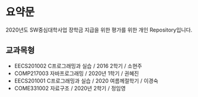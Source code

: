 # 요약문
2020년도 SW중심대학사업 장학금 지급을 위한 평가를 위한 개인 Repository입니다.

## 교과목형
- EECS201002 C프로그래밍과 실습 / 2016 2학기 / 소현주
- COMP217003 자바프로그래밍 / 2020년 1학기 / 권혜진
- EECS201001 C프로그래밍과 실습 / 2020 여름께절학기 / 이경숙
- COME331002 자료구조 /  2020년 2학기 / 정임영
